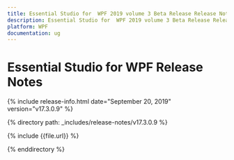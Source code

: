 ```yaml
---
title: Essential Studio for  WPF 2019 volume 3 Beta Release Release Notes  
description: Essential Studio for  WPF 2019 volume 3 Beta Release Release Notes  
platform: WPF
documentation: ug
---
```


# Essential Studio for  WPF  Release Notes  

{% include release-info.html date="September 20, 2019"  version="v17.3.0.9" %} 


{% directory path: _includes/release-notes/v17.3.0.9 %}

{% include {{file.url}} %}

{% enddirectory %}